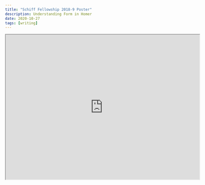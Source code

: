 ```yaml
---
title: "Schiff Fellowship 2018-9 Poster"
description: Understanding Form in Homer
date: 2020-10-27
tags: [writing]
---
```


<iframe src="https://drive.google.com/file/d/1rXR69JBHyiTuDRuo-2aycRup7oQ8A_yo/preview" width="640" height="480"></iframe>
